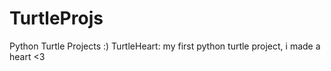 # TurtleProjs
Python Turtle Projects :)
TurtleHeart: my first python turtle project, i made a heart <3
